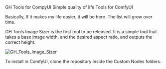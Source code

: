 GH Tools for CompyUI
Simple quality of life Tools for ComfyUI

Basically, If it makes my life easier, it will be here. The list will grow over time.

GH Tools Image Sizer is the first tool to be released. It is a simple tool that takes a base image width, and the desired aspect ratio, and outputs the correct height.


![GH_Tools_Image_Sizer](https://github.com/GrindHouse66/ComfyUI-GH_Tools/assets/115404193/14219d51-a3ff-4def-9039-09064400f839)



To install in ComfyUI, clone the repository inside the Custom Nodes folders.
